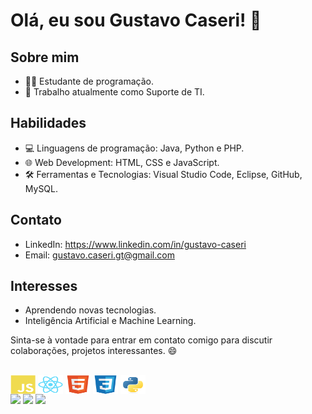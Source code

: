 # Olá, eu sou Gustavo Caseri! 👋

## Sobre mim
- 👨‍💻 Estudante de programação.
- 💼 Trabalho atualmente como Suporte de TI.

## Habilidades
- 💻 Linguagens de programação: Java, Python e PHP.
- 🌐 Web Development: HTML, CSS e JavaScript.
- 🛠️ Ferramentas e Tecnologias: Visual Studio Code, Eclipse, GitHub, MySQL.

## Contato
- LinkedIn: https://www.linkedin.com/in/gustavo-caseri
- Email: gustavo.caseri.gt@gmail.com

## Interesses
- Aprendendo novas tecnologias.
- Inteligência Artificial e Machine Learning.

Sinta-se à vontade para entrar em contato comigo para discutir colaborações, projetos interessantes. 😄

<div style="display: inline_block"><br>
  <img align="center" alt="Gustavo-Js" height="30" width="40" src="https://raw.githubusercontent.com/devicons/devicon/master/icons/javascript/javascript-plain.svg">
  <img align="center" alt="Gustavo-React" height="30" width="40" src="https://raw.githubusercontent.com/devicons/devicon/master/icons/react/react-original.svg">
  <img align="center" alt="Gustavo-HTML" height="30" width="40" src="https://raw.githubusercontent.com/devicons/devicon/master/icons/html5/html5-original.svg">
  <img align="center" alt="Gustavo-CSS" height="30" width="40" src="https://raw.githubusercontent.com/devicons/devicon/master/icons/css3/css3-original.svg">
  <img align="center" alt="Gustavo-Python" height="30" width="40" src="https://raw.githubusercontent.com/devicons/devicon/master/icons/python/python-original.svg">
</div>

<div> 
  <a href="https://instagram.com/gustavo_caseri" target="_blank"><img src="https://img.shields.io/badge/-Instagram-%23E4405F?style=for-the-badge&logo=instagram&logoColor=white" target="_blank"></a>
  <a href = "mailto:gustavo.caseri.gt@gmail.com"><img src="https://img.shields.io/badge/-Gmail-%23333?style=for-the-badge&logo=gmail&logoColor=white" target="_blank"></a>
  <a href="https://www.linkedin.com/in/gustavo-caseri" target="_blank"><img src="https://img.shields.io/badge/-LinkedIn-%230077B5?style=for-the-badge&logo=linkedin&logoColor=white" target="_blank"></a> 
  
</div>

